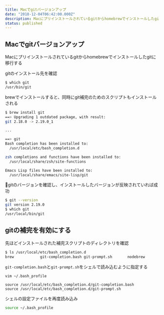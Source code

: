 ```yaml
---
title: Macでgitバージョンアップ
date: "2018-12-04T06:42:00.000Z"
description: Macにプリインストールされているgitからhomebrewでインストールしたgitに移行する
status: published
---
```


## Macでgitバージョンアップ

Macにプリインストールされているgitからhomebrewでインストールしたgitに移行する

gitのインストール先を確認

```sh
$ which git
/usr/bin/git
```

brewでインストールすると、同時にgit補完のためのスクリプトもインストールされる

```sh
$ brew install git
==> Upgrading 1 outdated package, with result:
git 2.18.0 -> 2.19.0_1

...

==> git
Bash completion has been installed to:
  /usr/local/etc/bash_completion.d

zsh completions and functions have been installed to:
  /usr/local/share/zsh/site-functions

Emacs Lisp files have been installed to:
  /usr/local/share/emacs/site-lisp/git
```

gitのバージョンを確認し、インストールしたバージョンが反映されていれば成功

```sh
$ git --version
git version 2.19.0
$ which git
/usr/local/bin/git
```

## gitの補完を有効にする

先ほどインストールされた補完スクリプトのディレクトリを確認

```sh
$ ls /usr/local/etc/bash_completion.d
brew			git-completion.bash	git-prompt.sh		nodebrew		npm
```

`git-completion.bash`と`git-prompt.sh`をシェルで読み込むように指定する

```sh
vim ~/.bash_profile
```

```~/.bash_profile
source /usr/local/etc/bash_completion.d/git-completion.bash
source /usr/local/etc/bash_completion.d/git-prompt.sh
```

シェルの設定ファイルを再度読み込み

```sh
source ~/.bash_profile
```
